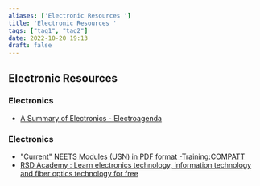 ```yaml
---
aliases: ['Electronic Resources ']
title: 'Electronic Resources '
tags: ["tag1", "tag2"]
date: 2022-10-20 19:13
draft: false
---
```


## Electronic Resources

### Electronics

- [A Summary of Electronics - Electroagenda](https://electroagenda.com/en/a-summary-of-electronics/)

### Electronics

- ["Current" NEETS Modules (USN) in PDF format -Training:COMPATT](http://www.compatt.com/Tutorials/NEETS/NEETS.html)
- [RSD Academy : Learn electronics technology, information technology and fiber optics technology for free](https://rsdacademy.net/)
